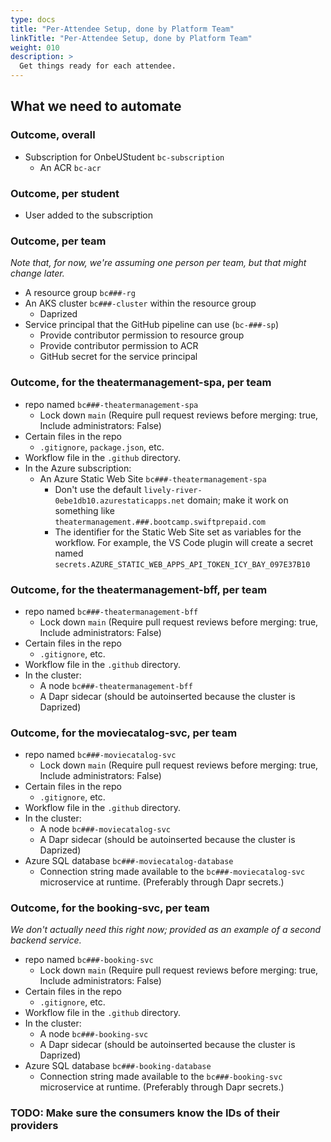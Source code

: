 ```yaml
---
type: docs
title: "Per-Attendee Setup, done by Platform Team"
linkTitle: "Per-Attendee Setup, done by Platform Team"
weight: 010
description: >
  Get things ready for each attendee.
---
```


## What we need to automate

### Outcome, overall

 - Subscription for OnbeUStudent `bc-subscription`
   - An ACR `bc-acr`

### Outcome, per student
   - User added to the subscription

### Outcome, per team

*Note that, for now, we're assuming one person per team, but that might change later.*

 - A resource group `bc###-rg`
 - An AKS cluster `bc###-cluster` within the resource group
   - Daprized
 - Service principal that the GitHub pipeline can use (`bc-###-sp`)
   - Provide contributor permission to resource group
   - Provide contributor permission to ACR
   - GitHub secret for the service principal

### Outcome, for the theatermanagement-spa, per team
 - repo named `bc###-theatermanagement-spa`
   - Lock down `main` (Require pull request reviews before merging: true, Include administrators: False)
 - Certain files in the repo
   - `.gitignore`, `package.json`, etc.
 - Workflow file in the `.github` directory.
 - In the Azure subscription:
   - An Azure Static Web Site `bc###-theatermanagement-spa`
     - Don't use the default `lively-river-0ebe1db10.azurestaticapps.net` domain; make it work
       on something like `theatermanagement.###.bootcamp.swiftprepaid.com`
     - The identifier for the Static Web Site set as variables for the workflow. 
       For example, the VS Code plugin will create a secret named `secrets.AZURE_STATIC_WEB_APPS_API_TOKEN_ICY_BAY_097E37B10`
 
### Outcome, for the theatermanagement-bff, per team
 - repo named `bc###-theatermanagement-bff`
   - Lock down `main` (Require pull request reviews before merging: true, Include administrators: False)
 - Certain files in the repo
   - `.gitignore`, etc.
 - Workflow file in the `.github` directory.
 - In the cluster:
    - A node `bc###-theatermanagement-bff`
    - A Dapr sidecar (should be autoinserted because the cluster is Daprized)

### Outcome, for the moviecatalog-svc, per team
 - repo named `bc###-moviecatalog-svc`
   - Lock down `main` (Require pull request reviews before merging: true, Include administrators: False)
 - Certain files in the repo
   - `.gitignore`, etc.
 - Workflow file in the `.github` directory.
 - In the cluster:
    - A node `bc###-moviecatalog-svc`
    - A Dapr sidecar (should be autoinserted because the cluster is Daprized)
 - Azure SQL database `bc###-moviecatalog-database`
   - Connection string made available to the `bc###-moviecatalog-svc` microservice at runtime. (Preferably through Dapr secrets.)

### Outcome, for the booking-svc, per team

*We don't actually need this right now; provided as an example of a second backend service.*

 - repo named `bc###-booking-svc`
   - Lock down `main` (Require pull request reviews before merging: true, Include administrators: False)
 - Certain files in the repo
   - `.gitignore`, etc.
 - Workflow file in the `.github` directory.
 - In the cluster:
    - A node `bc###-booking-svc`
    - A Dapr sidecar (should be autoinserted because the cluster is Daprized)
 - Azure SQL database `bc###-booking-database`
   - Connection string made available to the `bc###-booking-svc` microservice at runtime. (Preferably through Dapr secrets.)

### TODO: Make sure the consumers know the IDs of their providers